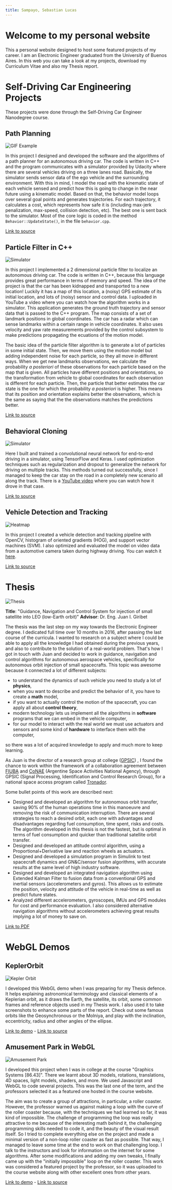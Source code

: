 ```yaml
---
title: Sampayo, Sebastian Lucas
---
```


[//]: # (Image References)
[behavioral]: ./imgs/behavioral.png
[vehicleDet]: ./imgs/vehicleDet.png
[thesis]: ./imgs/thesis.png
[amusement]: ./imgs/amusement.png
[kepler]: ./imgs/keplerOrbit.png
[particle]: ./imgs/particle.png
[pathplanning]: ./imgs/pathplanning.gif

# Welcome to my personal website

This a personal website designed to host some featured projects of my career.
I am an Electronic Engineer graduated from the University of Buenos Aires.
In this web you can take a look at my projects, download my Curriculum Vitae and also my Thesis report.

# Self-Driving Car Engineering Projects

These projects were done through the Self-Driving Car Engineer Nanodegree course.

## Path Planning

![GIF Example][pathplanning]

In this project I designed and developed the software and the algorithms of a path planner for an autonomous driving car.
The code is written in C++ and the program communicates with a simulator provided by Udacity where there are several vehicles driving on a three lanes road.
Basically, the simulator sends sensor data of the ego vehicle and the surrounding environment. With this in mind, I model the road with the kinematic state of each vehicle sensed and predict how this is going to change in the near future using a kinematic model. Based on that, the behavior model loops over several goal points and generates trajectories. For each trajectory, it calculates a cost, which represents how safe it is (including max-jerk penalization, max-speed, collision detection, etc). The best one is sent back to the simulator. Most of the core logic is coded in the method `Behavior::UpdateState()`, in the file `behavior.cpp`.

[Link to source](https://github.com/sebastian-sampayo/Path-Planning-Project-Udacity)


## Particle Filter in C++

![Simulator][particle]

In this project I implemented a 2 dimensional particle filter to localize an autonomous driving car.
The code is written in C++, because this language provides great performance in terms of memory and speed.
The idea of the project is that the car has been kidnapped and transported to a new location! Luckily it has a map of this location, a (noisy) GPS estimate of its initial location, and lots of (noisy) sensor and control data.
I uploaded in YouTube a video where you can watch how the algorithm works in a simulator. This application generates the ground truth trajectory and sensor data that is passed to the C++ program. The map consists of a set of landmark positions in global coordinates. The car has a radar which can sense landmarks within a certain range in vehicle coordinates. It also uses velocity and yaw rate measurements provided by the control subsystem to make predictions propagating the ecuations of the motion model.

The basic idea of the particle filter algorithm is to generate a lot of particles in some initial state. Then, we move them using the motion model but adding independent noise for each particle, so they all move in different ways. When we get new landmarks observations, we calculate the probability *a posteriori* of these observations for each particle based on the map that is given. All particles have different positions and orientations, so the transformation from vehicle to global coordinates for each observation is different for each particle. Then, the particle that better estimates the car state is the one for which the probability *a posteriori* is higher. This means that its position and orientation explains better the observations, which is the same as saying that the the observations matches the predictions better.

[Link to source](https://github.com/sebastian-sampayo/Kidnapped-Vehicle-Project-Udacity)


## Behavioral Cloning

![Simulator][behavioral]

Here I built and trained a convolutional neural network for end-to-end driving in a simulator, using TensorFlow and Keras. I used optimization techniques such as regularization and dropout to generalize the network for driving on multiple tracks. This methods turned out successfully, since I managed to keep the car stay on the road in a completely new scenario all along the track. There is a [YouTube video](https://youtu.be/xRBW0KxH8AY) where you can watch how it drove in that case.

[Link to source](https://github.com/sebastian-sampayo/Behavioral-Cloning-Project-Udacity)


## Vehicle Detection and Tracking

![Heatmap][vehicleDet]

In this project I created a vehicle detection and tracking pipeline with OpenCV, histogram of oriented gradients (HOG), and support vector machines (SVM). I also optimized and evaluated the model on video data from a automotive camera taken during highway driving. You can watch it [here](https://youtu.be/zxqPGv7t-no).

[Link to source](https://github.com/sebastian-sampayo/Vehicle-Detection-Udacity)


# Thesis

![Thesis][thesis]

**Title**: "Guidance, Navigation and Control System for injection of small satellite into LEO (low-Earth orbit)" 
**Advisor**: Dr. Eng. Juan I. Giribet

The thesis was the last step on my way towards the Electronic Engineer degree. I dedicated full time over 10 months in 2016, after passing the last course of the curricula. I wanted to research on a subject where I could be able to apply all the knowledge I had obtained during the previous years, and also to contribute to the solution of a real-world problem.
That's how I got in touch with Juan and decided to work in guidance, navigation and control algorithms for autonomous aerospace vehicles, specifically for autonomous orbit injection of small spacecrafts. This topic was awesome because it connected a lot of different subjects: 
- to understand the dynamics of such vehicle you need to study a lot of **physics**,
- when you want to describe and predict the behavior of it, you have to create a **math** model,
- if you want to actually control the motion of the spacecraft, you can apply all about **control theory**,
- modern technology lets us implement all the algorithms in **software** programs that we can embed in the vehicle computer,
- for our model to interact with the real world we must use actuators and sensors and some kind of **hardware** to interface them with the computer,

so there was a lot of acquired knowledge to apply and much more to keep learning.

As Juan is the director of a research group at college 
([GPSIC](http://psic.fi.uba.ar/))
, I found the chance to work within the framework of a collaboration agreement between 
[FIUBA](http://www.fi.uba.ar/) and 
[CoNAE](http://www.conae.gob.ar/) 
(Argentine Space Activities National Agency), through 
GPSIC
(Signal Processing, Identification and Control Research Group), for a national space access program called [Tronador](http://www.conae.gov.ar/index.php/espanol/acceso-al-espacio/tronador-ii).

Some bullet points of this work are described next:
- Designed and developed an algorithm for autonomous orbit transfer, saving 90% of the human operations time in this manoeuvre and removing the risk of communication interruption. There are several strategies to reach a desired orbit, each one with advantages and disadvantages regarding fuel consumption, time spent, risks and costs. The algorithm developed in this thesis is not the fastest, but is optimal in terms of fuel consumption and quicker than traditional satellite orbit transfer.
- Designed and developed an attitude control algorithm, using a Proportional+Derivative law and reaction wheels as actuators.
- Designed and developed a simulation program in Simulink to test spacecraft dynamics and GN&C/sensor fusion algorithms, with accurate results at the same level of high industry software.
- Designed and developed an integrated navigation algorithm using Extended Kalman Filter to fusion data from a conventional GPS and inertial sensors (accelerometers and gyros). This allows us to estimate the position, velocity and attitude of the vehicle in real-time as well as predict future states.
- Analyzed different accelerometers, gyroscopes, IMUs and GPS modules for cost and performance evaluation. I also considered alternative navigation algorithms without accelerometers achieving great results implying a lot of money to save on.

[Link to PDF](Thesis/SLSampayo-Tesis.pdf)


# WebGL Demos

## KeplerOrbit

![Kepler Orbit][kepler]

I developed this WebGL demo when I was preparing for my Thesis defence. It helps explaining astronomical terminology and classical elements of a Keplerian orbit, as it draws the Earth, the satellite, its orbit, some common frames and reference objects used in my Thesis work. I also used it to take screenshots to enhance some parts of the report. Check out some famous orbits like the Geosynchronous or the Molniya, and play with the inclination, eccentricity, radius and other angles of the ellipse.

[Link to demo](KeplerOrbit/index.html) - [Link to source](https://github.com/sebastian-sampayo/KeplerOrbit)

## Amusement Park in WebGL

![Amusement Park][amusement]

I developed this project when I was in college at the course "Graphics Systems [86.43]". There we learnt about 3D models, rotations, translations, 4D spaces, light models, shaders, and more. We used Javascript and WebGL to code several projects. This was the last one of the term, and the professors selected it as a featured one hosted in the course website. 

The aim was to create a group of attractions, in particular, a roller coaster. However, the professor warned us against making a loop with the curve of the roller coaster because, with the techniques we had learned so far, it was kind of impossible.
The challenge of programming the loop was really attractive to me because of the interesting math behind it, the challenging programming skills needed to code it, and the beauty of the visual result itself. So I tried to complete everything else on the project and made a minimal version of a non-loop roller coaster as fast as possible. That way, I managed to leave some time at the end to work on that challenging loop. I talk to the instructors and look for information on the internet for some algorithms. After some modifications and adding my own tweaks, I finally came up with the "initially impossible" loop on the roller coaster.
This work was considered a featured project by the professor, so it was uploaded to the course website along with other excellent ones from other years.

[Link to demo](AmusementPark/index-en.html) - [Link to source](https://github.com/sebastian-sampayo/FIUBA--86.43-Sistemas-Graficos/tree/master/TP2-Sampayo)


